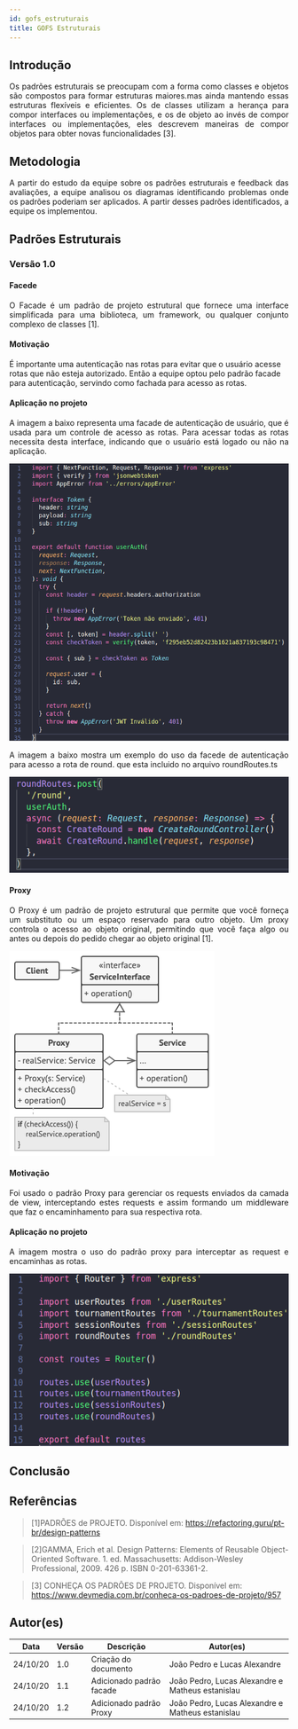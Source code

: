 ```yaml
---
id: gofs_estruturais
title: GOFS Estruturais
---
```


## Introdução

<p align = "justify">
Os padrões estruturais se preocupam com a forma como classes e objetos são compostos para formar estruturas maiores.mas ainda mantendo essas estruturas flexíveis e eficientes. Os de classes utilizam a herança para compor interfaces ou implementações, e os de objeto ao invés de compor interfaces ou implementações, eles descrevem maneiras de compor objetos para obter novas funcionalidades [3].
</p>


## Metodologia

<p align = "justify">
 A partir do estudo da equipe sobre os padrões estruturais e feedback das avaliações, a equipe analisou os diagramas identificando problemas onde os padrões poderiam ser aplicados. A partir desses padrões identificados, a equipe os implementou.
</p>

## Padrões Estruturais

### Versão 1.0

#### Facede

<p align = "justify">
O Facade é um padrão de projeto estrutural que fornece uma interface simplificada para uma biblioteca, um framework, ou qualquer conjunto complexo de classes [1].
</p>

#### Motivação

É importante uma autenticação nas rotas para evitar que o usuário acesse rotas que não esteja autorizado. Então a equipe optou pelo padrão facade para autenticação, servindo como fachada para acesso as rotas.

#### Aplicação no projeto

<p align = "justify">
A imagem a baixo representa uma facade de autenticação de usuário, que é usada para um controle de acesso as rotas. Para acessar todas as rotas necessita desta interface, indicando que o usuário está logado ou não na aplicação.
</p>

![ Método Faced ](../assets/Gof/userauth.png)

<p align = "justify">
A imagem a baixo mostra um exemplo do uso da facede de autenticação para acesso a rota de round. que esta incluido no arquivo roundRoutes.ts
</p>

![ Método Faced ](../assets/Gof/userauthroutes.png)

#### Proxy 

<p align = "justify">
O Proxy é um padrão de projeto estrutural que permite que você forneça um substituto ou um espaço reservado para outro objeto. Um proxy controla o acesso ao objeto original, permitindo que você faça algo ou antes ou depois do pedido chegar ao objeto original [1]. 
</p>

![ Exemplo Proxy ](../assets/Gof/structure.png)


#### Motivação

<p align = "justify">
Foi usado o padrão Proxy para gerenciar os requests enviados da camada de view, interceptando estes requests e assim formando um middleware que faz o encaminhamento para sua respectiva rota.
</p>

#### Aplicação no projeto

<p align = "justify">
A imagem mostra o uso do padrão proxy para interceptar as request e encaminhas as rotas.
</p>

![ aplicação Proxy ](../assets/Gof/proxy.png)

## Conclusão


## Referências

> [1]PADRÕES de PROJETO. Disponível em: https://refactoring.guru/pt-br/design-patterns 

> [2]GAMMA, Erich et al. Design Patterns: Elements of Reusable Object-Oriented Software. 1. ed. Massachusetts: Addison-Wesley Professional, 2009. 426 p. ISBN 0-201-63361-2.

> [3] CONHEÇA OS PADRÕES DE PROJETO. Disponível em: https://www.devmedia.com.br/conheca-os-padroes-de-projeto/957

## Autor(es)

| Data | Versão | Descrição | Autor(es) |
| -- | -- | -- | -- |
| 24/10/20 | 1.0 | Criação do documento | João Pedro e Lucas Alexandre |
|24/10/20| 1.1 | Adicionado padrão facade | João Pedro, Lucas Alexandre e Matheus estanislau|
|24/10/20| 1.2 | Adicionado padrão Proxy | João Pedro, Lucas Alexandre e Matheus estanislau|
